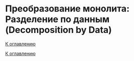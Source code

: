 # Преобразование монолита: Разделение по данным (Decomposition by Data)

<!--

-->

[К оглавлению](../README.md)



[К оглавлению](../README.md)
